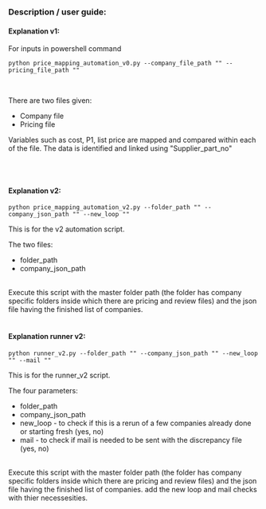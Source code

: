 ### Description / user guide:

#### Explanation v1:

For inputs in powershell command


```
python price_mapping_automation_v0.py --company_file_path "" --pricing_file_path ""

```
<br> 


There are two files given:
- Company file
- Pricing file 

 Variables such as cost, P1, list price are mapped and compared within each of the file.
 The data is identified and linked using "Supplier_part_no"

 
<br> 
 
<br> 


#### Explanation v2:

```
python price_mapping_automation_v2.py --folder_path "" --company_json_path "" --new_loop ""

```

This is for the v2 automation script. 

The two files:
- folder_path
- company_json_path

<br>
Execute this script with the master folder path (the folder has company specific folders inside which there are pricing and review files) and the json file having the finished list of companies.

<br> 
 
<br> 

#### Explanation runner v2:
```
python runner_v2.py --folder_path "" --company_json_path "" --new_loop "" --mail ""

```


This is for the runner_v2 script. 

The four parameters:
- folder_path
- company_json_path
- new_loop - to check if this is a rerun of a few companies already done or starting fresh (yes, no)
- mail - to check if mail is needed to be sent with the discrepancy file (yes, no)

<br>
Execute this script with the master folder path (the folder has company specific folders inside which there are pricing and review files) and the json file having the finished list of companies. add the new loop and mail checks with thier necessesities.
